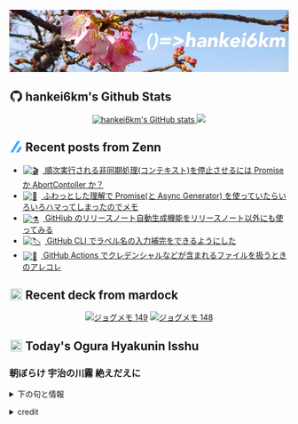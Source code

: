 <p align="center">

![()=>hankei6km](assets/images/header2.jpg)

</p>

<h2>
<img width="24" height="24" style="height:1em;width:1em;margin:0 0.05em 0 0.1em;vertical-align:-0.1em;"
 src="assets/images/github.svg" />
hankei6km's Github Stats
</h2>

<p align="center">
 <a href="https://github.com/anuraghazra/github-readme-stats">
  <img width="457" alt="hankei6km's GitHub stats" src="https://github-readme-stats.vercel.app/api?username=hankei6km&show_icons=true">
 </a>
 <a href="https://github.com/anuraghazra/github-readme-stats">
  <img width="382" src="https://github-readme-stats.vercel.app/api/top-langs/?username=hankei6km&layout=compact">
 </a>
</p>

<h2>
<img width="24" height="24" style="width:1em; height:1em; margin: 0 .05em 0 .1em; vertical-align: -0.1em;" src="assets/images/zenn.svg">
Recent posts from Zenn
</h2>

<ul><li><a href="https://zenn.dev/hankei6km/articles/promise-or-abort-controller"><img style="width:1.1em; height:1.1em; margin: 0 .5em 0 .1em; vertical-align: -0.1em;" width="18" height="18" alt="🎬" src="https://twemoji.maxcdn.com/v/13.1.0/72x72/1f3ac.png"> 順次実行される非同期処理(コンテキスト)を停止させるには Promise か AbortContoller か？</a></li><li><a href="https://zenn.dev/hankei6km/articles/promise-memo"><img style="width:1.1em; height:1.1em; margin: 0 .5em 0 .1em; vertical-align: -0.1em;" width="18" height="18" alt="📝" src="https://twemoji.maxcdn.com/v/13.1.0/72x72/1f4dd.png"> ふわっとした理解で Promise(と Async Generator) を使っていたらいろいろハマってしまったのでメモ</a></li><li><a href="https://zenn.dev/hankei6km/articles/github-release-note-generator-to-various-purposes"><img style="width:1.1em; height:1.1em; margin: 0 .5em 0 .1em; vertical-align: -0.1em;" width="18" height="18" alt="⚗️" src="https://twemoji.maxcdn.com/v/13.1.0/72x72/2697.png"> GitHiub のリリースノート自動生成機能をリリースノート以外にも使ってみる</a></li><li><a href="https://zenn.dev/hankei6km/articles/completion-label-names-in-github-cli"><img style="width:1.1em; height:1.1em; margin: 0 .5em 0 .1em; vertical-align: -0.1em;" width="18" height="18" alt="🏷️" src="https://twemoji.maxcdn.com/v/13.1.0/72x72/1f3f7.png"> GitHub CLI でラベル名の入力補完をできるようにした</a></li><li><a href="https://zenn.dev/hankei6km/articles/credentials-contained-files-on-github-actions"><img style="width:1.1em; height:1.1em; margin: 0 .5em 0 .1em; vertical-align: -0.1em;" width="18" height="18" alt="🔏" src="https://twemoji.maxcdn.com/v/13.1.0/72x72/1f50f.png"> GitHub Actions でクレデンシャルなどが含まれるファイルを扱うときのアレコレ</a></li></ul>

<h2>
<img width="24" height="24" style="width:1em; height:1em; margin: 0 .05em 0 .1em; vertical-align: -0.1em;" src="https://twemoji.maxcdn.com/v/13.1.0/72x72/1f5bc.png">
Recent deck from mardock
</h2>

<p align="center">
<a href="https://hankei6km.github.io/mardock/deck/2022-02-in-outdoor-149"><img alt="ジョグメモ 149" src="https://hankei6km.github.io/mardock/assets/deck/2022-02-in-outdoor-149/2022-02-in-outdoor-149.png" width="270" height="152"></a>
<a href="https://hankei6km.github.io/mardock/deck/2022-02-in-outdoor-148"><img alt="ジョグメモ 148" src="https://hankei6km.github.io/mardock/assets/deck/2022-02-in-outdoor-148/2022-02-in-outdoor-148.png" width="270" height="152"></a>

</p>

<h2>
<img width="24" height="24" style="width:1em; height:1em; margin: 0 .05em 0 .1em; vertical-align: -0.1em;" src="https://twemoji.maxcdn.com/v/13.1.0/72x72/1f38e.png">
Today's Ogura Hyakunin Isshu
</h2>

<h3>朝ぼらけ 宇治の川霧 絶えだえに</h3>
<p><details><summary>下の句と情報</summary><p>あらはれ渡る 瀬々の網代木</p><p>(あさぼらけ うぢのかはぎり たえだえに　あらはれわたる せぜのあじろぎ)</p><ul><li>歌人 - <a href="http://linkdata.org/resource/rdf1s6833i#kajin_064">http://linkdata.org/resource/rdf1s6833i#kajin_064</a></li><li>読札 - <a href="https://commons.wikimedia.org/wiki/File:Hyakuninisshu_064.jpg">https://commons.wikimedia.org/wiki/File:Hyakuninisshu_064.jpg</a></li><li>異なる記録形式 - <a href="http://linkdata.org/resource/rdf1s8931i#audio_nhk_064">http://linkdata.org/resource/rdf1s8931i#audio_nhk_064</a></li></ul></details></p>

<details>
<summary>credit</summary>

- Title: 小倉百人一首かるたデータ
- Author: [Nanako Takahashi](http://linkdata.org/user/tnanako)
- Source: http://linkdata.org/work/rdf1s6834i
- License: http://creativecommons.org/licenses/by/3.0/deed.ja

</details>

